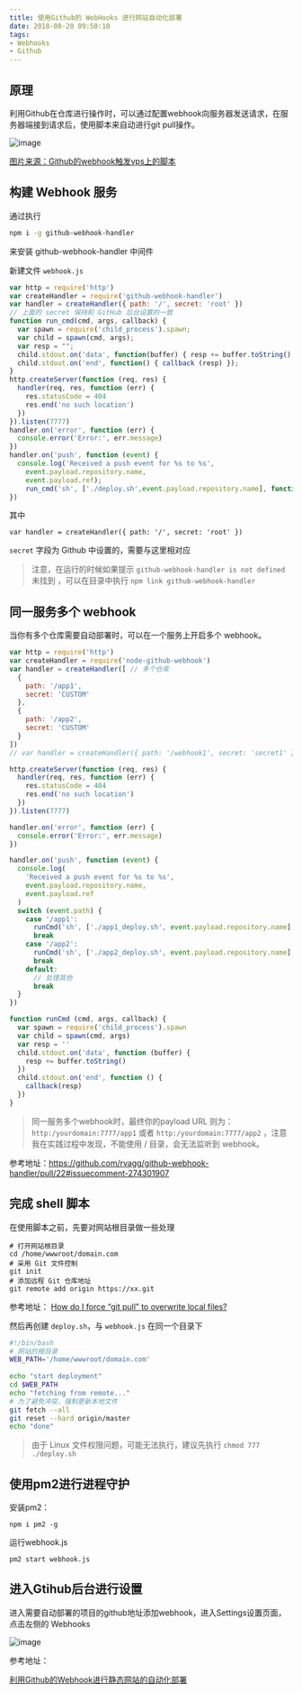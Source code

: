 ```yaml
---
title: 使用Github的 WebHooks 进行网站自动化部署
date: 2018-08-20 09:50:10
tags:
- Webhooks
- Github
---
```



## 原理
利用Github在仓库进行操作时，可以通过配置webhook向服务器发送请求，在服务器端接到请求后，使用脚本来自动进行git pull操作。

![image](https://wx3.sinaimg.cn/large/85f4065cgy1ftv5b4a0coj20uy0ly43u.jpg)

<!-- more -->

[图片来源：Github的webhook触发vps上的脚本](https://www.xiajunyi.com/pages/p41.html)

## 构建 Webhook 服务


通过执行
```bash
npm i -g github-webhook-handler
```
来安装  github-webhook-handler 中间件

新建文件 `webhook.js`

```js
var http = require('http')
var createHandler = require('github-webhook-handler')
var handler = createHandler({ path: '/', secret: 'root' })
// 上面的 secret 保持和 GitHub 后台设置的一致
function run_cmd(cmd, args, callback) {
  var spawn = require('child_process').spawn;
  var child = spawn(cmd, args);
  var resp = "";
  child.stdout.on('data', function(buffer) { resp += buffer.toString(); });
  child.stdout.on('end', function() { callback (resp) });
}
http.createServer(function (req, res) {
  handler(req, res, function (err) {
    res.statusCode = 404
    res.end('no such location')
  })
}).listen(7777)
handler.on('error', function (err) {
  console.error('Error:', err.message)
})
handler.on('push', function (event) {
  console.log('Received a push event for %s to %s',
    event.payload.repository.name,
    event.payload.ref);
    run_cmd('sh', ['./deploy.sh',event.payload.repository.name], function(text){ console.log(text) });
})
```

其中 
```
var handler = createHandler({ path: '/', secret: 'root' })
```

`secret` 字段为 Github 中设置的，需要与这里相对应


> 注意，在运行的时候如果提示 `github-webhook-handler is not defined` 未找到 ，可以在目录中执行 `npm link github-webhook-handler`

## 同一服务多个 webhook

当你有多个仓库需要自动部署时，可以在一个服务上开启多个 webhook。

```js
var http = require('http')
var createHandler = require('node-github-webhook')
var handler = createHandler([ // 多个仓库
  {
    path: '/app1',
    secret: 'CUSTOM'
  },
  {
    path: '/app2',
    secret: 'CUSTOM'
  }
])
// var handler = createHandler({ path: '/webhook1', secret: 'secret1' }) // 单个仓库

http.createServer(function (req, res) {
  handler(req, res, function (err) { 
    res.statusCode = 404
    res.end('no such location')
  })
}).listen(7777)

handler.on('error', function (err) {
  console.error('Error:', err.message)
})

handler.on('push', function (event) {
  console.log(
    'Received a push event for %s to %s',
    event.payload.repository.name,
    event.payload.ref
  )
  switch (event.path) {
    case '/app1':
      runCmd('sh', ['./app1_deploy.sh', event.payload.repository.name], function (text) { console.log(text) })
      break
    case '/app2':
      runCmd('sh', ['./app2_deploy.sh', event.payload.repository.name], function (text) { console.log(text) })
      break
    default:
      // 处理其他
      break
  }
})

function runCmd (cmd, args, callback) {
  var spawn = require('child_process').spawn
  var child = spawn(cmd, args)
  var resp = ''
  child.stdout.on('data', function (buffer) {
    resp += buffer.toString()
  })
  child.stdout.on('end', function () {
    callback(resp)
  })
}
```


> 同一服务多个webhook时，最终你的payload URL 则为：`http:/yourdomain:7777/app1` 或者 `http:/yourdomain:7777/app2` ，注意我在实践过程中发现，不能使用 / 目录，会无法监听到 webhook。

参考地址：https://github.com/rvagg/github-webhook-handler/pull/22#issuecomment-274301907

## 完成 shell 脚本

在使用脚本之前，先要对网站根目录做一些处理

```
# 打开网站根目录
cd /home/wwwroot/domain.com
# 采用 Git 文件控制
git init
# 添加远程 Git 仓库地址
git remote add origin https://xx.git 
```

参考地址：
[How do I force “git pull” to overwrite local files?](https://stackoverflow.com/questions/1125968/how-do-i-force-git-pull-to-overwrite-local-files)

然后再创建 `deploy.sh`，与 `webhook.js` 在同一个目录下

```bash
#!/bin/bash
# 网站的根目录
WEB_PATH='/home/wwwroot/domain.com'
 
echo "start deployment"
cd $WEB_PATH
echo "fetching from remote..."
# 为了避免冲突，强制更新本地文件
git fetch --all
git reset --hard origin/master
echo "done"
```

> 由于 Linux 文件权限问题，可能无法执行，建议先执行 `chmod 777 ./deploy.sh`

## 使用pm2进行进程守护

安装pm2：
```
npm i pm2 -g
```

运行webhook.js
```
pm2 start webhook.js
```


## 进入Gtihub后台进行设置

进入需要自动部署的项目的github地址添加webhook，进入Settings设置页面，点击左侧的 Webhooks

![image](https://wx2.sinaimg.cn/large/85f4065cgy1ftv4wb3sbsj21jy172gtd.jpg)


参考地址：

[利用Github的Webhook进行静态网站的自动化部署](http://zhuxiblog.com/2017/03/13/Github-webhook-vps/)


